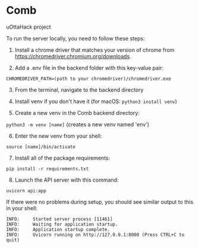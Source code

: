 # Comb
uOttaHack project

To run the server locally, you need to follow these steps:
1. Install a chrome driver that matches your version of chrome from https://chromedriver.chromium.org/downloads.

2. Add a .env file in the backend folder with this key-value pair:

`CHROMEDRIVER_PATH=(path to your chromedriver)/chromedriver.exe`

3. From the terminal, navigate to the backend directory

4. Install venv if you don't have it (for macOS: `python3 install venv`)

5. Create a new venv in the Comb backend directory:

`python3 -m venv [name]` (creates a new venv named 'env')

6. Enter the new venv from your shell:

`source [name]/bin/activate`

7. Install all of the package requirements:

`pip install -r requirements.txt`

8. Launch the API server with this command:

`uvicorn api:app`

If there were no problems during setup, you should see similar output to this in your shell:
```
INFO:     Started server process [11461]
INFO:     Waiting for application startup.
INFO:     Application startup complete.
INFO:     Uvicorn running on http://127.0.0.1:8000 (Press CTRL+C to quit)
```
